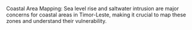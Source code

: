 Coastal Area Mapping:
Sea level rise and saltwater intrusion are major concerns for coastal areas in Timor-Leste, making it crucial to map these zones and understand their vulnerability.

